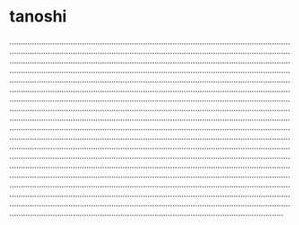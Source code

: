 # tanoshi
.................................................................................................................................................................................................................................................................................................................................................................................................................................................................................................................................................................................................................................................................................................................................................................................................................................................................................................................................................................................................................................................................................................................................................................................................................................................................................................................................................................................................................................................................................................................................................................................................................................................................................................................................................................................................................................................................................................................................................................................................................................................................................................................................................................................................................................................................................................................................................................................................................................................